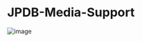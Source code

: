 # JPDB-Media-Support
![image](https://github.com/user-attachments/assets/3447690d-2cc2-4dd2-9cd9-4dc9aacb02b4)

